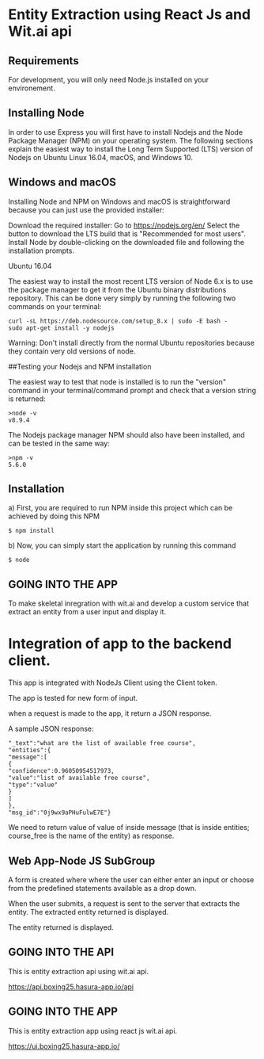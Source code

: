 
# Entity Extraction using React Js and Wit.ai api

## Requirements

For development, you will only need Node.js installed on your environement.

## Installing Node

In order to use Express you will first have to install Nodejs and the Node Package Manager (NPM) on your operating system. The following sections explain the easiest way to install the Long Term Supported (LTS) version of Nodejs on Ubuntu Linux 16.04, macOS, and Windows 10.

## Windows and macOS

Installing Node and NPM on Windows and macOS is straightforward because you can just use the provided installer:

Download the required installer:
Go to https://nodejs.org/en/
Select the button to download the LTS build that is "Recommended for most users".
Install Node by double-clicking on the downloaded file and following the installation prompts.

Ubuntu 16.04

The easiest way to install the most recent LTS version of Node 6.x is to use the package manager to get it from the Ubuntu binary distributions repository. This can be done very simply by running the following two commands on your terminal:


    curl -sL https://deb.nodesource.com/setup_8.x | sudo -E bash -
    sudo apt-get install -y nodejs

Warning: Don't install directly from the normal Ubuntu repositories because they contain very old versions of node.

##Testing your Nodejs and NPM installation

The easiest way to test that node is installed is to run the "version" command in your terminal/command prompt and check that a version string is returned:

    >node -v
    v8.9.4


The Nodejs package manager NPM should also have been installed, and can be tested in the same way:


    >npm -v
    5.6.0


## Installation

a) First, you are required to run NPM inside this project which can be achieved by doing this NPM

    $ npm install

b) Now, you can simply start the application by running this command 

    $ node
    
    
 ## GOING INTO THE APP
To make skeletal inregration with wit.ai and develop a custom service that extract an entity from a user input and display it.

# Integration of app to the backend client.
This app is integrated with NodeJs Client using the Client token.

The app is tested for new form of input.

when a request is made to the app, it return a JSON response.

A sample JSON response:

```{
"_text":"what are the list of available free course",
"entities":{
"message":[
{
"confidence":0.96050954517973,
"value":"list of available free course",
"type":"value"
}
]
},
"msg_id":"0j9wx9aPHuFulwE7E"}
```
We need to return value of value of inside message (that is inside entities; course_free is the name of the entity) as response.

## Web App-Node JS SubGroup

A form is created where where the user can either enter an input or choose from the predefined statements available as a drop down.

When the user submits, a request is sent to the server that extracts the entity. The extracted entity returned is displayed.

The entity returned is displayed.

## GOING INTO THE API

This is entity extraction api using wit.ai api.

https://api.boxing25.hasura-app.io/api

## GOING INTO THE APP

This is entity extraction app using react js wit.ai api.

https://ui.boxing25.hasura-app.io/
